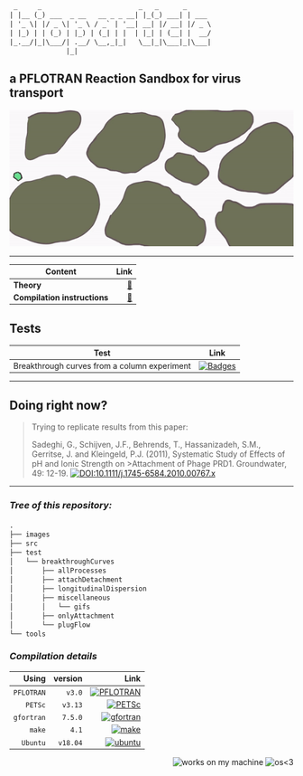 ```
 _     _                        _   _      _
| |__ (_) ___  _ __   __ _ _ __| |_(_) ___| | ___
| '_ \| |/ _ \| '_ \ / _` | '__| __| |/ __| |/ _ \
| |_) | | (_) | |_) | (_| | |  | |_| | (__| |  __/
|_.__/|_|\___/| .__/ \__,_|_|   \__|_|\___|_|\___|
              |_|
```

## **a PFLOTRAN Reaction Sandbox for virus transport**

<img src="./images/virusBlob.gif" alt="gifBiopartcile" width="600"/>

***

|Content|Link|
|---|--:|
|**Theory**|[&#128211;](https://edsaac.github.io/VirusTransport_RxSandbox/theory.html)|
|**Compilation instructions**|[&#128296;](https://edsaac.github.io/VirusTransport_RxSandbox/instructions.html)|


## Tests

|Test|Link|
|---|---|
|Breakthrough curves from a column experiment | [![Badges](https://img.shields.io/badge/Test-PFLOTRAN-9cf.svg)](https://github.com/edsaac/VirusTransport_RxSandbox/tree/master/test/breakthroughCurves/)|

***

## Doing right now?

>Trying to replicate results from this paper: 
>
>Sadeghi, G., Schijven, J.F., Behrends, T., Hassanizadeh, S.M., Gerritse, J. and Kleingeld, P.J. (2011), Systematic Study of Effects of pH and Ionic Strength on >Attachment of Phage PRD1. Groundwater, 49: 12-19. [![DOI:10.1111/j.1745-6584.2010.00767.x](https://zenodo.org/badge/DOI/10.1111/j.1745-6584.2010.00767.x.svg)](https://doi.org/10.1111/j.1745-6584.2010.00767.x)
>

***

### ***Tree of this repository:***
```
.
├── images
├── src
├── test
│   └── breakthroughCurves
│       ├── allProcesses
│       ├── attachDetachment
│       ├── longitudinalDispersion
│       ├── miscellaneous
│       │   └── gifs
│       ├── onlyAttachment
│       └── plugFlow
└── tools
```

### ***Compilation details***

|Using|version|Link|
|--:|--:|--:|
|`PFLOTRAN`|`v3.0`|[![PFLOTRAN](https://img.shields.io/badge/&#x1f4a7;-PFLOTRAN-blue?style=flat)](https://www.pflotran.org/)|
|`PETSc`|`v3.13`|[![PETSc](https://img.shields.io/badge/&#129518;-PETSc-blue?style=flat)](https://www.mcs.anl.gov/petsc/)|
|`gfortran`|`7.5.0`|[![gfortran](https://img.shields.io/badge/-GNU%20Fortran-A42E2B?style=flat&logo=GNU)](https://gcc.gnu.org/fortran/)|
|`make`|`4.1`|[![make](https://img.shields.io/badge/-GNU%20Make-A42E2B?style=flat&logo=GNU)](https://www.gnu.org/software/make/)|
|`Ubuntu`|`v18.04`|[![ubuntu](https://img.shields.io/badge/-Ubuntu-black?style=flat&logo=ubuntu)](https://ubuntu.com/)|


<p align="right">
<img src="https://forthebadge.com/images/badges/works-on-my-machine.svg" alt="works on my machine"/>

<img src="https://badges.frapsoft.com/os/v1/open-source.png?v=103" alt="os<3"/>
</p>

